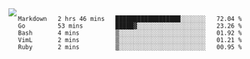 

<a href="https://github.com/anuraghazra/github-readme-stats">
  <img align="left" src="https://github-readme-stats.vercel.app/api?username=kfly8&count_private=true&show_icons=true&theme=calm" />
</a>


<!--START_SECTION:waka-->
```text
Markdown   2 hrs 46 mins   ██████████████████░░░░░░░   72.04 % 
Go         53 mins         █████▓░░░░░░░░░░░░░░░░░░░   23.26 % 
Bash       4 mins          ▒░░░░░░░░░░░░░░░░░░░░░░░░   01.92 % 
VimL       2 mins          ▒░░░░░░░░░░░░░░░░░░░░░░░░   01.21 % 
Ruby       2 mins          ▒░░░░░░░░░░░░░░░░░░░░░░░░   00.95 % 
```
<!--END_SECTION:waka-->
